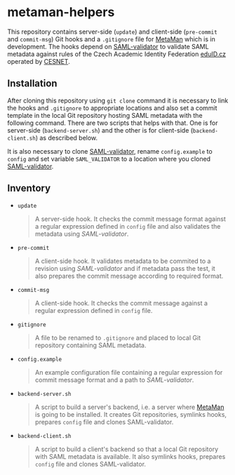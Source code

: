 # metaman-helpers

This repository contains server-side (`update`) and client-side (`pre-commit` and `commit-msg`) Git hooks and a `.gitignore` file for [MetaMan][] which is in development. The hooks depend on [SAML-validator][] to validate SAML metadata against rules of the Czech Academic Identity Federation [eduID.cz][] operated by [CESNET][].

## Installation

After cloning this repository using `git clone` command it is necessary to link the hooks and `.gitignore` to appropriate locations and also set a commit template in the local Git repository hosting SAML metadata with the following command. There are two scripts that helps with that. One is for server-side (`backend-server.sh`) and the other is for client-side (`backend-client.sh`) as described below.

It is also necessary to clone [SAML-validator][], rename `config.example` to `config` and set variable `SAML_VALIDATOR` to a location where you cloned [SAML-validator][].

## Inventory

* `update`
  > A server-side hook. It checks the commit message format against a regular expression defined in `config` file and also validates the metadata using _SAML-validator_.

* `pre-commit`
  > A client-side hook. It validates metadata to be commited to a revision using _SAML-validator_ and if metadata pass the test, it also prepares the commit message according to required format.

* `commit-msg`
  > A client-side hook. It checks the commit message against a regular expression defined in `config` file.

* `gitignore`
  > A file to be renamed to `.gitignore` and placed to local Git repository containing SAML metadata.

* `config.example`
  > An example configuration file containing a regular expression for commit message format and a path to _SAML-validator_.

* `backend-server.sh`
  > A script to build a server's backend, i.e. a server where [MetaMan][] is going to be installed. It creates Git repositories, symlinks hooks, prepares `config` file and clones SAML-validator.

* `backend-client.sh`
  > A script to build a client's backend so that a local Git repository with SAML metadata is available. It also symlinks hooks, prepares `config` file and clones SAML-validator.

[MetaMan]: https://github.com/JanOppolzer/metaman
[SAML-validator]: https://github.com/JanOppolzer/saml-validator
[eduID.cz]: https://www.eduid.cz
[CESNET]: https://www.cesnet.cz

